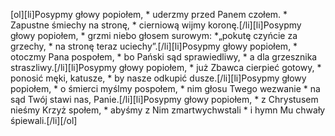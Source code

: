 [ol][li]Posypmy głowy popiołem, * uderzmy przed Panem czołem. * Zapustne śmiechy na stronę, * cierniową wijmy koronę.[/li][li]Posypmy głowy popiołem, * grzmi niebo głosem surowym: *„pokutę czyńcie za grzechy, * na stronę teraz uciechy”.[/li][li]Posypmy głowy popiołem, * otoczmy Pana pospołem, * bo Pański sąd sprawiedliwy, * a dla grzesznika straszliwy.[/li][li]Posypmy głowy popiołem, * już Zbawca cierpieć gotowy, * ponosić męki, katusze, * by nasze odkupić dusze.[/li][li]Posypmy głowy popiołem, * o śmierci myślmy pospołem, * nim głosu Twego wezwanie * na sąd Twój stawi nas, Panie.[/li][li]Posypmy głowy popiołem, * z Chrystusem nieśmy Krzyż społem, * abyśmy z Nim zmartwychwstali * i hymn Mu chwały śpiewali.[/li][/ol]